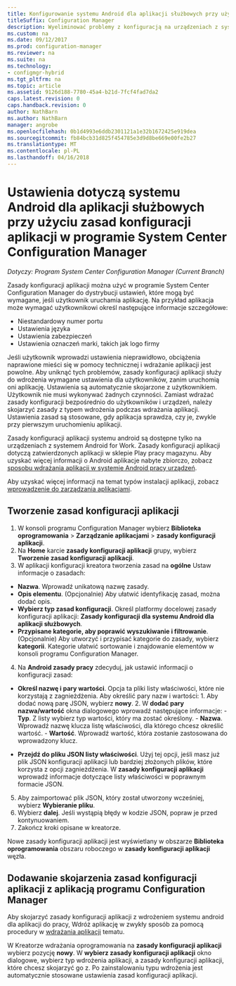 ```yaml
---
title: Konfigurowanie systemu Android dla aplikacji służbowych przy użyciu zasad konfiguracji aplikacji
titleSuffix: Configuration Manager
description: Wyeliminować problemy z konfiguracją na urządzeniach z systemem Android for Work przez wdrożenie zasad konfiguracji aplikacji dla użytkowników przed ich uruchomieniem aplikacji.
ms.custom: na
ms.date: 09/12/2017
ms.prod: configuration-manager
ms.reviewer: na
ms.suite: na
ms.technology:
- configmgr-hybrid
ms.tgt_pltfrm: na
ms.topic: article
ms.assetid: 9126d188-7780-45a4-b21d-7fcf4fad7da2
caps.latest.revision: 0
caps.handback.revision: 0
author: NathBarn
ms.author: NathBarn
manager: angrobe
ms.openlocfilehash: 0b1d4993e6ddb2301121a1e32b1672425e919dea
ms.sourcegitcommit: fb84bcb31d825f454785e3d9d8be669e00fe2b27
ms.translationtype: MT
ms.contentlocale: pl-PL
ms.lasthandoff: 04/16/2018
---
```

# <a name="apply-settings-to-android-for-work-apps-with-app-configuration-policies-in-system-center-configuration-manager"></a>Ustawienia dotyczą systemu Android dla aplikacji służbowych przy użyciu zasad konfiguracji aplikacji w programie System Center Configuration Manager

*Dotyczy: Program System Center Configuration Manager (Current Branch)*

Zasady konfiguracji aplikacji można użyć w programie System Center Configuration Manager do dystrybucji ustawień, które mogą być wymagane, jeśli użytkownik uruchamia aplikację. Na przykład aplikacja może wymagać użytkownikowi określ następujące informacje szczegółowe:
- Niestandardowy numer portu
- Ustawienia języka
- Ustawienia zabezpieczeń
- Ustawienia oznaczeń marki, takich jak logo firmy

Jeśli użytkownik wprowadzi ustawienia nieprawidłowo, obciążenia naprawione mieści się w pomocy technicznej i wdrażanie aplikacji jest powolne. Aby uniknąć tych problemów, zasady konfiguracji aplikacji służy do wdrożenia wymagane ustawienia dla użytkowników, zanim uruchomią oni aplikację. Ustawienia są automatycznie skojarzone z użytkownikiem. Użytkownik nie musi wykonywać żadnych czynności.
Zamiast wdrażać zasady konfiguracji bezpośrednio do użytkowników i urządzeń, należy skojarzyć zasady z typem wdrożenia podczas wdrażania aplikacji. Ustawienia zasad są stosowane, gdy aplikacja sprawdza, czy je, zwykle przy pierwszym uruchomieniu aplikacji.

Zasady konfiguracji aplikacji systemu android są dostępne tylko na urządzeniach z systemem Android for Work. Zasady konfiguracji aplikacji dotyczą zatwierdzonych aplikacji w sklepie Play pracy magazynu. Aby uzyskać więcej informacji o Android aplikacje nabyte zbiorczo, zobacz [sposobu wdrażania aplikacji w systemie Android pracy urządzeń](https://docs.microsoft.com/intune/deploy-use/android-for-work-apps).

Aby uzyskać więcej informacji na temat typów instalacji aplikacji, zobacz [wprowadzenie do zarządzania aplikacjami](/sccm/apps/understand/introduction-to-application-management).

## <a name="create-an-app-configuration-policy"></a>Tworzenie zasad konfiguracji aplikacji

1. W konsoli programu Configuration Manager wybierz **Biblioteka oprogramowania** > **Zarządzanie aplikacjami** > **zasady konfiguracji aplikacji**.
2. Na **Home** karcie **zasady konfiguracji aplikacji** grupy, wybierz **Tworzenie zasad konfiguracji aplikacji**.
3. W aplikacji konfiguracji kreatora tworzenia zasad na **ogólne** Ustaw informacje o zasadach:
  - **Nazwa**. Wprowadź unikatową nazwę zasady.
  - **Opis elementu**. (Opcjonalnie) Aby ułatwić identyfikację zasad, można dodać opis.
  -  **Wybierz typ zasad konfiguracji**. Określ platformy docelowej zasady konfiguracji aplikacji: **Zasady konfiguracji dla systemu Android dla aplikacji służbowych**.
  -  **Przypisane kategorie, aby poprawić wyszukiwanie i filtrowanie**. (Opcjonalnie) Aby utworzyć i przypisać kategorie do zasady, wybierz **kategorii**. Kategorie ułatwić sortowanie i znajdowanie elementów w konsoli programu Configuration Manager.
4. Na **Android zasady pracy** zdecyduj, jak ustawić informacji o konfiguracji zasad:
  - **Określ nazwę i pary wartości**. Opcja ta pliki listy właściwości, które nie korzystają z zagnieżdżenia. Aby określić pary nazw i wartości:
        1. Aby dodać nową parę JSON, wybierz **nowy**.
        2. W **dodać pary nazwa/wartość** okna dialogowego wprowadź następujące informacje:
            - **Typ**. Z listy wybierz typ wartości, który ma zostać określony.
            - **Nazwa**. Wprowadź nazwę klucza listę właściwości, dla którego chcesz określić wartość.
            - **Wartość**. Wprowadź wartość, która zostanie zastosowana do wprowadzony klucz.

  - **Przejdź do pliku JSON listy właściwości**. Użyj tej opcji, jeśli masz już plik JSON konfiguracji aplikacji lub bardziej złożonych plików, które korzysta z opcji zagnieżdżenia. W **zasady konfiguracji aplikacji** wprowadź informacje dotyczące listy właściwości w poprawnym formacie JSON.
5. Aby zaimportować plik JSON, który został utworzony wcześniej, wybierz **Wybieranie pliku**.
6. Wybierz **dalej**. Jeśli wystąpią błędy w kodzie JSON, popraw je przed kontynuowaniem.
7. Zakończ kroki opisane w kreatorze.

Nowe zasady konfiguracji aplikacji jest wyświetlany w obszarze **Biblioteka oprogramowania** obszaru roboczego w **zasady konfiguracji aplikacji** węzła.

## <a name="associate-an-app-configuration-policy-with-a-configuration-manager-application"></a>Dodawanie skojarzenia zasad konfiguracji aplikacji z aplikacją programu Configuration Manager

Aby skojarzyć zasady konfiguracji aplikacji z wdrożeniem systemu android dla aplikacji do pracy, Wdróż aplikację w zwykły sposób za pomocą procedury w [wdrażania aplikacji](/sccm/apps/deploy-use/deploy-applications) tematu.

W Kreatorze wdrażania oprogramowania na **zasady konfiguracji aplikacji** wybierz pozycję **nowy**. W **wybierz zasady konfiguracji aplikacji** okno dialogowe, wybierz typ wdrożenia aplikacji, a zasady konfiguracji aplikacji, które chcesz skojarzyć go z.
Po zainstalowaniu typu wdrożenia jest automatycznie stosowane ustawienia zasad konfiguracji aplikacji.

